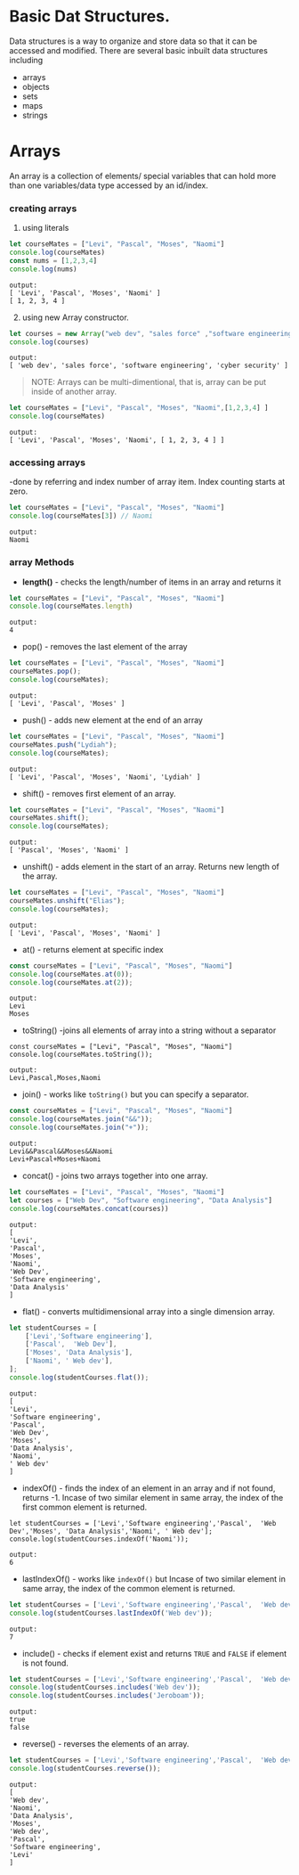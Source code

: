 # Basic Dat Structures.  
Data structures is a way to organize and store data so that it can be accessed and modified. There are several basic inbuilt data structures including  
- arrays
- objects
- sets
- maps
- strings

# Arrays
An array is a collection of elements/ special variables that can hold more than one variables/data type accessed by an id/index. 
### creating arrays
1. using literals
```js 
let courseMates = ["Levi", "Pascal", "Moses", "Naomi"]
console.log(courseMates)
const nums = [1,2,3,4]
console.log(nums)
```
    output:
    [ 'Levi', 'Pascal', 'Moses', 'Naomi' ]
    [ 1, 2, 3, 4 ]

2. using new Array constructor.
```js
let courses = new Array("web dev", "sales force" ,"software engineering", "cyber security")
console.log(courses)
```
    output:
    [ 'web dev', 'sales force', 'software engineering', 'cyber security' ]

>NOTE: Arrays can be multi-dimentional, that is, array can be put inside of another array.
```js
let courseMates = ["Levi", "Pascal", "Moses", "Naomi",[1,2,3,4] ]
console.log(courseMates)
```
    output:
    [ 'Levi', 'Pascal', 'Moses', 'Naomi', [ 1, 2, 3, 4 ] ]
### accessing arrays  
-done by referring and index number of array item. Index counting starts at zero.  
```js
let courseMates = ["Levi", "Pascal", "Moses", "Naomi"]
console.log(courseMates[3]) // Naomi
```
    output:
    Naomi
### array Methods
- __length()__ - checks the length/number of items in  an array and returns it  
```js
let courseMates = ["Levi", "Pascal", "Moses", "Naomi"]
console.log(courseMates.length)
```
    output:
    4

- pop() - removes the last element of the array
```js
let courseMates = ["Levi", "Pascal", "Moses", "Naomi"]
courseMates.pop();
console.log(courseMates);
```
    output:
    [ 'Levi', 'Pascal', 'Moses' ]

- push() - adds new element at the end of an array
```js
let courseMates = ["Levi", "Pascal", "Moses", "Naomi"]
courseMates.push("Lydiah");
console.log(courseMates);
```
    output:
    [ 'Levi', 'Pascal', 'Moses', 'Naomi', 'Lydiah' ]


- shift() - removes first element of an array.
```js
let courseMates = ["Levi", "Pascal", "Moses", "Naomi"]
courseMates.shift();
console.log(courseMates);
```
    output:
    [ 'Pascal', 'Moses', 'Naomi' ]


- unshift() - adds element in the start of an array. Returns new length of the array.  
```js
let courseMates = ["Levi", "Pascal", "Moses", "Naomi"]
courseMates.unshift("Elias");
console.log(courseMates);
```
    output:
    [ 'Levi', 'Pascal', 'Moses', 'Naomi' ]  


- at() - returns element at specific index 
```js
const courseMates = ["Levi", "Pascal", "Moses", "Naomi"]
console.log(courseMates.at(0));
console.log(courseMates.at(2));
```
    output:
    Levi
    Moses


- toString() -joins all elements of array into a string without a separator
```js:
const courseMates = ["Levi", "Pascal", "Moses", "Naomi"]
console.log(courseMates.toString());
```
    output:
    Levi,Pascal,Moses,Naomi

- join() - works like `toString()` but you can specify a separator.
```js
const courseMates = ["Levi", "Pascal", "Moses", "Naomi"]
console.log(courseMates.join("&&"));
console.log(courseMates.join("+"));
```
    output:
    Levi&&Pascal&&Moses&&Naomi
    Levi+Pascal+Moses+Naomi
- concat() - joins two arrays together into one array.
```js
let courseMates = ["Levi", "Pascal", "Moses", "Naomi"]
let courses = ["Web Dev", "Software engineering", "Data Analysis"]
console.log(courseMates.concat(courses))
```
    output:
    [
    'Levi',
    'Pascal',
    'Moses',
    'Naomi',
    'Web Dev',
    'Software engineering',
    'Data Analysis'
    ]

- flat() - converts multidimensional array into a single dimension array. 
```js
let studentCourses = [
    ['Levi','Software engineering'],
    ['Pascal',  'Web Dev'],
    ['Moses', 'Data Analysis'],
    ['Naomi', ' Web dev'],
];
console.log(studentCourses.flat());
```
    output:
    [
    'Levi',
    'Software engineering',
    'Pascal',
    'Web Dev',
    'Moses',
    'Data Analysis',
    'Naomi',
    ' Web dev'
    ]

- indexOf() - finds the index of an element in an array and if not found, returns -1. Incase of two similar element in same array, the index of the first common element is returned.
```js:
let studentCourses = ['Levi','Software engineering','Pascal',  'Web Dev','Moses', 'Data Analysis','Naomi', ' Web dev'];
console.log(studentCourses.indexOf('Naomi'));
```
    output:
    6

- lastIndexOf() - works like `indexOf()` but Incase of two similar element in same array, the index of the common element is returned.
```js
let studentCourses = ['Levi','Software engineering','Pascal',  'Web dev','Moses', 'Data Analysis','Naomi', 'Web dev'];
console.log(studentCourses.lastIndexOf('Web dev'));
```
    output:
    7

- include() - checks if element exist and returns `TRUE` and `FALSE` if element is not found. 
```js
let studentCourses = ['Levi','Software engineering','Pascal',  'Web dev','Moses', 'Data Analysis','Naomi', 'Web dev'];
console.log(studentCourses.includes('Web dev'));
console.log(studentCourses.includes('Jeroboam'));
```
    output:
    true
    false
- reverse() - reverses the elements of an array.
```js
let studentCourses = ['Levi','Software engineering','Pascal',  'Web dev','Moses', 'Data Analysis','Naomi', 'Web dev'];
console.log(studentCourses.reverse());
```
    output:
    [
    'Web dev',
    'Naomi',
    'Data Analysis',
    'Moses',
    'Web dev',
    'Pascal',
    'Software engineering',
    'Levi'
    ]